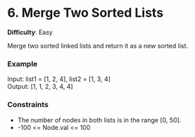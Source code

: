# 6. Merge Two Sorted Lists
**Difficulty**: Easy

Merge two sorted linked lists and return it as a new sorted list.

### **Example**
Input: list1 = [1, 2, 4], list2 = [1, 3, 4]  
Output: [1, 1, 2, 3, 4, 4]  

### **Constraints**
- The number of nodes in both lists is in the range [0, 50].
- -100 <= Node.val <= 100